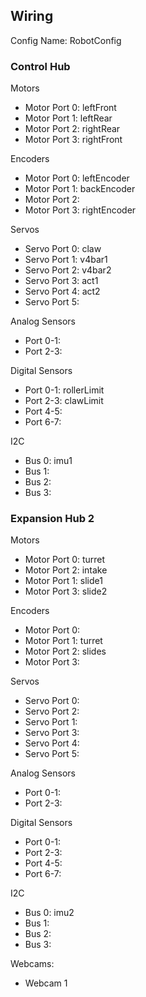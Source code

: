 ## Wiring

Config Name: RobotConfig

### Control Hub

Motors 
- Motor Port 0: leftFront
- Motor Port 1: leftRear
- Motor Port 2: rightRear
- Motor Port 3: rightFront

Encoders
- Motor Port 0: leftEncoder
- Motor Port 1: backEncoder
- Motor Port 2: 
- Motor Port 3: rightEncoder

Servos
- Servo Port 0: claw
- Servo Port 1: v4bar1
- Servo Port 2: v4bar2
- Servo Port 3: act1
- Servo Port 4: act2
- Servo Port 5:

Analog Sensors
- Port 0-1:
- Port 2-3:

Digital Sensors
- Port 0-1: rollerLimit
- Port 2-3: clawLimit
- Port 4-5:
- Port 6-7:

I2C
- Bus 0: imu1
- Bus 1:
- Bus 2:
- Bus 3:

### Expansion Hub 2

Motors
- Motor Port 0: turret
- Motor Port 2: intake
- Motor Port 1: slide1
- Motor Port 3: slide2

Encoders
- Motor Port 0: 
- Motor Port 1: turret
- Motor Port 2: slides
- Motor Port 3: 

Servos
- Servo Port 0: 
- Servo Port 2: 
- Servo Port 1:
- Servo Port 3:
- Servo Port 4:
- Servo Port 5:
 
Analog Sensors
- Port 0-1:
- Port 2-3:

Digital Sensors
- Port 0-1:
- Port 2-3:
- Port 4-5:
- Port 6-7:

I2C
- Bus 0: imu2
- Bus 1:
- Bus 2:
- Bus 3:

Webcams: 
- Webcam 1